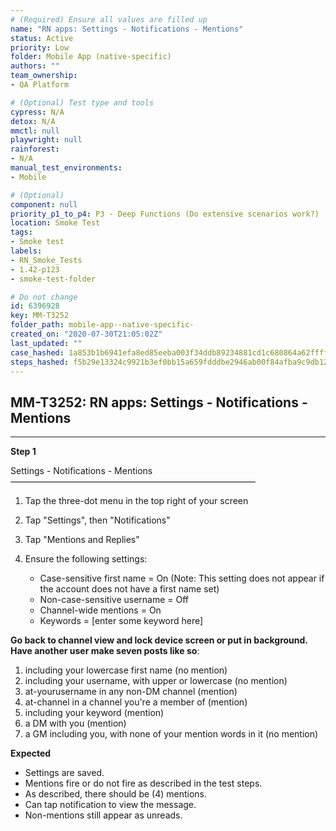 ```yaml
---
# (Required) Ensure all values are filled up
name: "RN apps: Settings - Notifications - Mentions"
status: Active
priority: Low
folder: Mobile App (native-specific)
authors: ""
team_ownership: 
- QA Platform

# (Optional) Test type and tools
cypress: N/A
detox: N/A
mmctl: null
playwright: null
rainforest: 
- N/A
manual_test_environments: 
- Mobile

# (Optional)
component: null
priority_p1_to_p4: P3 - Deep Functions (Do extensive scenarios work?)
location: Smoke Test
tags: 
- Smoke test
labels: 
- RN_Smoke_Tests
- 1.42-p123
- smoke-test-folder

# Do not change
id: 6396928
key: MM-T3252
folder_path: mobile-app--native-specific-
created_on: "2020-07-30T21:05:02Z"
last_updated: ""
case_hashed: 1a853b1b6941efa8ed85eeba003f34ddb89234881cd1c680864a62ffffa4eb98faef397345bc09e29b5e247d52b8c5b7
steps_hashed: f5b29e13324c9921b3ef0bb15a659fdddbe2946ab00f84afba9c9db12ede392fd698ef3223d213074de7e7e250b31f5d
---
```


## MM-T3252: RN apps: Settings - Notifications - Mentions

---

**Step 1**

Settings - Notifications - Mentions\
————————————————————————————

1. Tap the three-dot menu in the top right of your screen

2. Tap "Settings", then "Notifications"

3. Tap "Mentions and Replies"

4. Ensure the following settings:

   - Case-sensitive first name = On (Note: This setting does not appear if the account does not have a first name set)
   - Non-case-sensitive username = Off
   - Channel-wide mentions = On
   - Keywords = \[enter some keyword here]

**Go back to channel view and lock device screen or put in background.\
Have another user make seven posts like so**:

1. including your lowercase first name (no mention)
2. including your username, with upper or lowercase (no mention)
3. at-yourusername in any non-DM channel (mention)
4. at-channel in a channel you're a member of (mention)
5. including your keyword (mention)
6. a DM with you (mention)
7. a GM including you, with none of your mention words in it (no mention)

**Expected**

- Settings are saved.
- Mentions fire or do not fire as described in the test steps.
- As described, there should be (4) mentions.
- Can tap notification to view the message.
- Non-mentions still appear as unreads.
